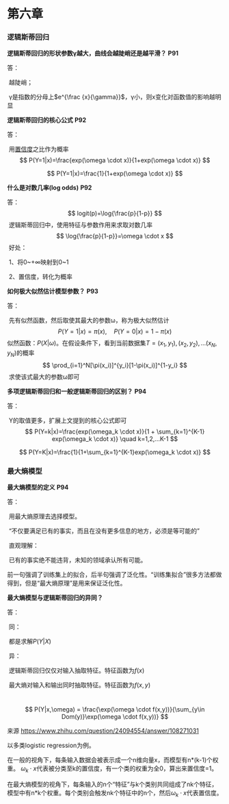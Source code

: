 # 第六章

### 逻辑斯蒂回归

**逻辑斯蒂回归的形状参数γ越大，曲线会越陡峭还是越平滑？** **P91**

答：

​		越陡峭；

​		γ是指数的分母上$e^{\frac {x}{\gamma}}$，γ小，则x变化对函数值的影响越明显



**逻辑斯蒂回归的核心公式** **P92**

答：

​			用<u>置信度</u>之比作为概率
$$
P(Y=1|x)=\frac{exp(\omega \cdot x)}{1+exp(\omega \cdot x)}
$$

$$
P(Y=1|x)=\frac{1}{1+exp(\omega \cdot x)}
$$



**什么是对数几率(log odds)** **P92**

答：
$$
logit(p)=\log{\frac{p}{1-p}}
$$
​		逻辑斯蒂回归中，使用特征与参数作用来求取对数几率
$$
\log{\frac{p}{1-p}}=\omega \cdot x
$$
​		好处：

​				1、将0~$+\infty$映射到0~1

​				2、置信度，转化为概率

**如何极大似然估计模型参数？** **P93**

答：

​			先有似然函数，然后取使其最大的参数ω，称为极大似然估计
$$
P(Y=1|x)=\pi(x),\quad P(Y=0|x)=1-\pi(x)
$$
​			似然函数：$P(X|\omega)$。在假设条件下，看到当前数据集$T={(x_1,y_1),(x_2,y_2),...(x_N,y_N)}$的概率
$$
\prod_{i=1}^N[\pi(x_i)]^{y_i}[1-\pi(x_i)]^{1-y_i}
$$
​			求使该式最大的参数ω即可  

  

**多项逻辑斯蒂回归和一般逻辑斯蒂回归的区别？** **P94**

答：

​			Y的取值更多，扩展上文提到的核心公式即可
$$
P(Y=k|x)=\frac{exp(\omega_k \cdot x)}{1 + \sum_{k=1}^{K-1} exp(\omega_k \cdot x)} \quad k=1,2,...K-1
$$

$$
P(Y=K|x)=\frac{1}{1+\sum_{k=1}^{K-1}exp(\omega_k \cdot x)}
$$





### 最大熵模型

**最大熵模型的定义** **P94**

答：

​			用最大熵原理去选择模型。

​			“不仅要满足已有的事实，而且在没有更多信息的地方，必须是等可能的”

​			直观理解：

​			已有的事实绝不能违背，未知的领域承认所有可能。

​			前一句强调了训练集上的拟合，后半句强调了泛化性。“训练集拟合”很多方法都做得到，但是“最大熵原理”是用来保证泛化性。  





**最大熵模型与逻辑斯蒂回归的异同？** 

答：

​			同：

​					都是求解$P(Y|X)$

​			异：

​					逻辑斯蒂回归仅仅对输入抽取特征。特征函数为$f(x)$

​					最大熵对输入和输出同时抽取特征。特征函数为$f(x,y)$			

​			
$$
P(Y|x,\omega) = \frac{\exp(\omega \cdot f(x,y))}{\sum_{y\in Dom(y)}\exp(\omega \cdot f(x,y))}
$$


来源 https://www.zhihu.com/question/24094554/answer/108271031

以多类logistic regression为例。

在一般的视角下，每条输入数据会被表示成一个n维向量x，而模型有n*(k-1)个权重。  $\omega_k \cdot x$代表被分类至k的置信度，有一个类的权重为全0，算出来置信度=1。

在最大熵模型的视角下，每条输入的n个“特征”与k个类别共同组成了nk个特征，模型中有n*k个权重。每个类别会触发nk个特征中的n个，然后$\omega_k\cdot x$代表置信度。
